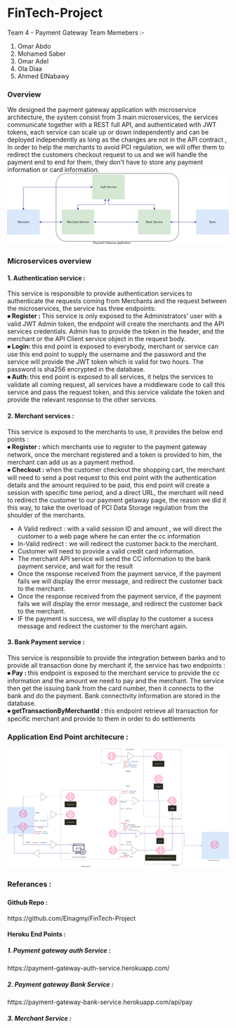 # FinTech-Project
Team 4 - Payment Gateway
Team Memebers :-
1.	Omar Abdo
2.	Mohamed Saber
3.	Omar Adel
4.	Ola Diaa
5.	Ahmed ElNabawy 

<h3>Overview</h3>
We designed the payment gateway application with microservice architecture, the system consist from 3 main microservices, the services communicate together with a REST full API, and  authenticated with JWT tokens, each service can scale up or down independently and can be deployed independently as long as the changes are not in the API contract , In order to help the merchants to avoid PCI regulation, we will offer them to redirect the customers checkout request to us and we will handle the payment end to end for them, they don't have to store any payment information or card information.

<img src="https://github.com/Elnagmy/FinTech-Project/blob/main/Project%20Digrams/overview/overview-Page-2.drawio.png" alt="end point digram">

<h3>Microservices overview </h3>
<h4>1. Authentication service : </h4>
This service is responsible to provide authentication services to authenticate the requests coming from Merchants  and the request between the microservices, the service has three endpoints: 
<br>
<strong>⦁	Register : </strong>
This service is only exposed to the Administrators' user with a valid JWT Admin token, the endpoint will create the merchants and the API services credentials. Admin has to provide the token in the header, and the merchant or the API Client service object in the request body.  
<br>
<strong>⦁	Login: </strong>
this end point is exposed to everybody, merchant or service can use this end point to supply the username and the password and the service will provide the JWT token which is valid for two hours. The password is sha256 encrypted in the database. 
<br>
<strong>⦁	Auth: </strong> 
this end point is exposed to all services, it helps the services to validate all coming request, all services have a middleware code to call this service and pass the request token, and this service validate the token and provide the relevant response to the other services. 

<h4>2. Merchant services : </h4>
This service is exposed to the merchants to use, it provides the below end points : 
 <br>
<strong>⦁	Register :</strong> 
 which merchants use to register to the payment gateway network, once the merchant registered and a token is provided to him, the merchant can add us as a payment method. 
 <br>
<strong>⦁	Checkout : </strong>
 when the customer checkout the shopping cart, the merchant will need to send a post request to this end point with the authentication details and the amount required to be paid, this end point will create a session with specific time period, and a direct URL, the merchant will need to redirect the customer to our payment getaway page, the reason we did it this way, to take the overload of PCI Data Storage regulation from the shoulder of the merchants. 
  <br>
  <ul> 
 <li>A Valid redirect : with a valid session ID and amount , we will direct the customer to a web page where he can enter the cc information  </li>
 <li>In-Valid redirect : we will redirect the customer back to the merchant. </li>
 <li>Customer will need to provide a valid credit card information.  </li>
 <li>The merchant API service will send the CC information to the bank payment service, and wait for the result </li>
 <li>Once the response received from the payment service, if the payment fails we will display the error message, and redirect the customer back to the merchant.  </li>
 <li>Once the response received from the payment service, if the payment fails we will display the error message, and redirect the customer back to the merchant. </li>
  <li>IF the payment is success, we will display to the customer a sucess message and redirect the customer to the merchant again.  </li>
 </ul>

 
<h4>3. Bank Payment service : </h4>
This service is responsible to provide the integration between banks and to provide all transaction done by  merchant if,  the service has two endpoints :
<br>
<strong>⦁	Pay : </strong> 
this endpoint is exposed to the merchant service to provide the cc information and the amount we need to pay and the merchant. The service then get the issuing bank from the card number, then it connects to the bank and do the payment. Bank connectivity information are stored in the database.
<br>
<strong>⦁	 getTransactionByMerchantId : </strong>this endpoint retrieve all transaction for specific merchant and provide to them in order to do settlements

<h3>Application End Point architecure :</h3>
 <img src="https://github.com/Elnagmy/FinTech-Project/blob/main/Project%20Digrams/Payment-gateway.png" alt="end point digram">
 
<h3>Referances :<h3> 
 <h4> Github Repo : </h4> https://github.com/Elnagmy/FinTech-Project
 
 <h4> Heroku End Points : </h4>
 <h5> 1. Payment gateway auth Service : </h5>
https://payment-gateway-auth-service.herokuapp.com/
<h5> 2. Payment gateway Bank Service :</h5>
https://payment-gateway-bank-service.herokuapp.com/api/pay
<h5> 3. Merchant Service :</h5>
 
